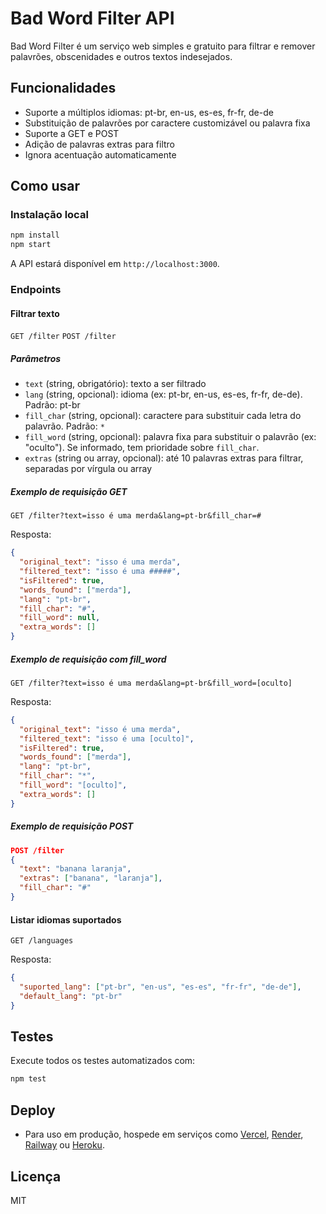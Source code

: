 # Bad Word Filter API

Bad Word Filter é um serviço web simples e gratuito para filtrar e remover palavrões, obscenidades e outros textos indesejados.

## Funcionalidades
- Suporte a múltiplos idiomas: pt-br, en-us, es-es, fr-fr, de-de
- Substituição de palavrões por caractere customizável ou palavra fixa
- Suporte a GET e POST
- Adição de palavras extras para filtro
- Ignora acentuação automaticamente

## Como usar

### Instalação local
```bash
npm install
npm start
```
A API estará disponível em `http://localhost:3000`.

### Endpoints

#### Filtrar texto
`GET /filter`
`POST /filter`

##### Parâmetros
- `text` (string, obrigatório): texto a ser filtrado
- `lang` (string, opcional): idioma (ex: pt-br, en-us, es-es, fr-fr, de-de). Padrão: pt-br
- `fill_char` (string, opcional): caractere para substituir cada letra do palavrão. Padrão: `*`
- `fill_word` (string, opcional): palavra fixa para substituir o palavrão (ex: "oculto"). Se informado, tem prioridade sobre `fill_char`.
- `extras` (string ou array, opcional): até 10 palavras extras para filtrar, separadas por vírgula ou array

##### Exemplo de requisição GET
```
GET /filter?text=isso é uma merda&lang=pt-br&fill_char=#
```
Resposta:
```json
{
  "original_text": "isso é uma merda",
  "filtered_text": "isso é uma #####",
  "isFiltered": true,
  "words_found": ["merda"],
  "lang": "pt-br",
  "fill_char": "#",
  "fill_word": null,
  "extra_words": []
}
```

##### Exemplo de requisição com fill_word
```
GET /filter?text=isso é uma merda&lang=pt-br&fill_word=[oculto]
```
Resposta:
```json
{
  "original_text": "isso é uma merda",
  "filtered_text": "isso é uma [oculto]",
  "isFiltered": true,
  "words_found": ["merda"],
  "lang": "pt-br",
  "fill_char": "*",
  "fill_word": "[oculto]",
  "extra_words": []
}
```

##### Exemplo de requisição POST
```json
POST /filter
{
  "text": "banana laranja",
  "extras": ["banana", "laranja"],
  "fill_char": "#"
}
```

#### Listar idiomas suportados
`GET /languages`

Resposta:
```json
{
  "suported_lang": ["pt-br", "en-us", "es-es", "fr-fr", "de-de"],
  "default_lang": "pt-br"
}
```

## Testes
Execute todos os testes automatizados com:
```bash
npm test
```

## Deploy
- Para uso em produção, hospede em serviços como [Vercel](https://vercel.com/), [Render](https://render.com/), [Railway](https://railway.app/) ou [Heroku](https://heroku.com/).

## Licença
MIT